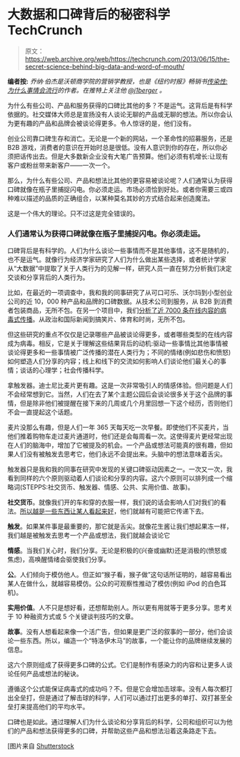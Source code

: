 # 大数据和口碑背后的秘密科学 TechCrunch

> 原文：<https://web.archive.org/web/https://techcrunch.com/2013/06/15/the-secret-science-behind-big-data-and-word-of-mouth/>

**编者按:** *乔纳·伯杰是沃顿商学院的营销学教授，也是《纽约时报》畅销书[传染性:为什么事情会流行](https://web.archive.org/web/20221225023853/http://www.amazon.com/exec/obidos/ASIN/1451686579/simonsayscom)的作者。在推特上关注他 [@j1berger](https://web.archive.org/web/20221225023853/https://twitter.com/j1berger) 。*

为什么有些公司、产品和服务获得的口碑比其他的多？不是运气。这背后是有科学依据的。社交媒体大师总是宣扬没有人谈论无聊的产品或无聊的想法。所以你会认为更有趣的产品和品牌会被谈论得更多。令人惊讶的是，他们没有。

创业公司靠口碑生存和消亡。无论是一个新的网站，一个革命性的招募服务，还是 B2B 游戏，消费者的意识在开始时总是很低。没有人意识到你的存在，所以你必须把话传出去。但是大多数新企业没有大笔广告预算。他们必须有机增长:让现有客户或粉丝带来新客户——一次一个。

那么，为什么有些公司、产品和想法比其他的更容易被谈论呢？人们通常认为获得口碑就像在瓶子里捕捉闪电。你必须走运。市场必须恰到好处。或者你需要三或四种难以描述的品质的正确组合，以某种莫名其妙的方式结合起来创造魔法。

这是一个伟大的理论。只不过这是完全错误的。

### 人们通常认为获得口碑就像在瓶子里捕捉闪电。你必须走运。

口碑背后是有科学的。人们为什么谈论一些事情而不是其他事情，这不是随机的，也不是运气。就像行为经济学家研究了人们为什么做出某些选择，或者统计学家从“大数据”中提取了关于人类行为的见解一样，研究人员一直在努力分析我们决定交谈和分享背后的人类行为。

比如，在最近的一项调查中，我和我的同事研究了从可口可乐、沃尔玛到小型创业公司的近 10，000 种产品和品牌的口碑数据。从技术公司到服务，从 B2B 到消费者包装商品，无所不包。在另一个项目中，我们[分析了近 7000 条在线内容的病毒式传播](https://web.archive.org/web/20221225023853/http://jonahberger.com/wp-content/uploads/2013/02/ViralityB.pdf)。从政治和国际新闻到搞笑片、体育和时尚，无所不包。

但这些研究的重点不仅仅是记录哪些产品被谈论得更多，或者哪些类型的在线内容成为病毒。相反，它是关于理解这些结果背后的动机:驱动一些事情比其他事情被谈论得更多和一些事情被广泛传播的潜在人类行为；不同的情绪(例如悲伤和愤怒)如何塑造人们分享的内容；线上和线下的交流如何影响人们谈论他们最关心的事情；谈话的心理学；社会传播科学。

拿触发器。迪士尼比麦片更有趣。这是一次非常吸引人的情感体验。但问题是人们不会经常想到它。当然，人们在去了某个主题公园后会谈论很多关于这个品牌的事情，但是除非他们被提醒在接下来的几周或几个月里回想一下这个经历，否则他们不会一直提起这个话题。

麦片没那么有趣，但是人们一年 365 天每天吃一次早餐。即使他们不买麦片，当他们推着购物车走过麦片通道时，他们还是会每周看一次。这使得麦片更经常出现在人们的脑海中，增加了它被提及的机会。一个产品或想法可能真的很有趣，但如果人们没有被触发去思考它，他们永远不会提出来。头脑中的想法意味着舌尖。

触发器只是我和我的同事在研究中发现的关键口碑驱动因素之一。一次又一次，我看到同样的六个原则驱动着人们谈论和分享的内容。这六个原则可以排列成一个缩略词(STEPPS:社交货币、触发器、情感、公共、实用价值、故事)。

**社交货币**。就像我们开的车和穿的衣服一样，我们说的话会影响人们对我们的看法。[所以越是一些东西让某人看起来好](https://web.archive.org/web/20221225023853/http://www.linkedin.com/today/post/article/20130409204531-5670386-viral-s-secret-formula?trk=mp-reader-card)，他们就越有可能把它传递下去。

**触发**。如果某件事是最重要的，那它就是舌尖。就像花生酱让我们想起果冻一样，我们越是被触发去思考一个产品或想法，我们就越会谈论它

**情感**。当我们关心时，我们分享。无论是积极的(兴奋或幽默)还是消极的(愤怒或焦虑)，高唤醒情绪会驱使我们分享。

**公**。人们倾向于模仿他人。但正如“猴子看，猴子做”这句话所证明的，越容易看出某人在做什么，就越容易模仿。公众的可观察性推动了模仿(例如 iPod 的白色耳机)。

**实用价值**。人不只是想好看，还想帮助别人。所以更有用就等于更多分享。思考关于 10 种融资方式或 5 个关键谈判技巧的文章。

**故事**。没有人想看起来像一个活广告，但如果是更广泛的叙事的一部分，他们会谈论一些东西。所以，编造一个“特洛伊木马”的故事，一个能让你的品牌继续发展的信息。

这六个原则组成了获得更多口碑的公式。它们是制作有感染力的内容和让更多人谈论任何产品或想法的秘诀。

遵循这个公式能保证病毒式的成功吗？不。但是它会增加击球率。没有人每次都打出全垒打，但是通过了解击球的科学，人们可以通过打出更多的单打、双打甚至全垒打来提高他们的平均水平。

口碑也是如此。通过理解人们为什么谈论和分享背后的科学，公司和组织可以为他们的产品和想法获得更多的口碑，并帮助这些产品和想法沿着这条路走下去。

[图片来自 [Shutterstock](https://web.archive.org/web/20221225023853/http://www.shutterstock.com/cat.mhtml?searchterm=word+of+mouth&search_group=&lang=en&search_source=search_form#id=109865789&src=AvCrW81t1sOcX6MLFa3nNw-2-12)